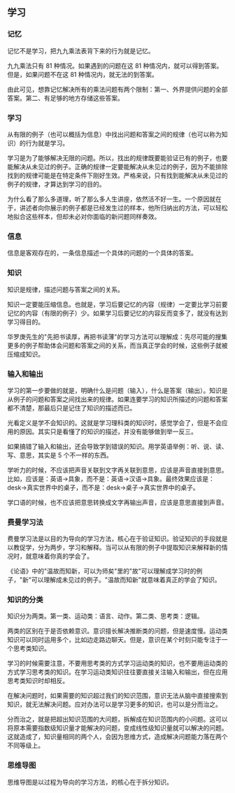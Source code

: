 ## 学习

### 记忆

记忆不是学习，把九九乘法表背下来的行为就是记忆。

九九乘法只有 81 种情况。如果遇到的问题在这 81 种情况内，就可以得到答案。但是，如果问题不在这 81 种情况内，就无法的到答案。

由此可见，想靠记忆解决所有的乘法问题有两个限制：第一、外界提供问题的全部答案。第二、有足够的地方存储这些答案。

### 学习

从有限的例子（也可以概括为信息）中找出问题和答案之间的规律（也可以称为知识）的行为就是学习。

学习是为了能够解决无限的问题。所以，找出的规律既要能验证已有的例子，也要能解决从未见过的例子。正确的规律一定要能解决从未见过的例子，因为不能排除找到的规律可能是在特定条件下刚好生效。严格来说，只有找到能解决从未见过的例子的规律，才算达到学习的目的。

为什么看了那么多道理，听了那么多人生讲座，依然活不好一生。一个原因就在于，讲述者向你展示的例子都是已经发生过的样本，他所归纳出的方法，可以轻松地拟合这些样本，但却未必对你面临的新问题同样奏效。

### 信息

信息是客观存在的，一条信息描述一个具体的问题的一个具体的答案。

### 知识

知识是规律，描述问题与答案之间的关系。

知识一定要能压缩信息。也就是，学习后要记忆的内容（规律）一定要比学习前要记忆的内容（有限的例子）少。如果学习后要记忆的内容反而变多了，就没有达到学习得目的。

华罗庚先生的"先把书读厚，再把书读薄"的学习方法可以理解成：先尽可能的搜集更多的例子帮助体会问题和答案之间的关系，而当真正学会的时候，这些例子就被压缩成知识。

### 输入和输出

学习的第一步要做的就是，明确什么是问题（输入），什么是答案（输出）。知识是从例子的问题和答案之间找出来的规律。如果连要学习的知识所描述的问题和答案都不清楚，那最后只是记住了知识的描述而已。

光看定义是学不会知识的。这就是学习理科类的知识时，感觉学会了，但是不会应用的原因。其实只是看懂了的知识的描述，并没有能够做到举一反三。

如果搞错了输入和输出，还会导致学到错误的知识。用学英语举例：听、说、读、写、意思，其实是 5 个不一样的东西。

学听力的时候，不应该把声音关联到文字再关联到意思，应该是声音直接到意思。比如，应该是：英语->具象，而不是：英语->汉语->具象。最终效果应该是：desk->真实世界中的桌子，而不是：desk->桌子->真实世界中的桌子。

学口语的时候，也不应该把意思转换成文字再输出声音，应该是意思直接到声音。

### 费曼学习法

费曼学习法是以目的为导向的学习方法，核心在于验证知识。验证知识的手段就是以教促学，分为两步，学习和解释。当可以从有限的例子中提取知识来解释新的情况时，就意味着你真的学会了。

《论语》中的"温故而知新，可以为师矣"里的"故"可以理解成学习时的例子，"新"可以理解成未见过的例子。"温故而知新"就意味着真正的学会了知识。

### 知识的分类

知识分为两类。第一类、运动类：语言、动作。第二类、思考类：逻辑。

两类的区别在于是否依赖意识。意识擅长解决推断类的问题，但是速度慢。运动类知识可以同时运用多个，比如边走路边聊天。但是，意识在某个时刻只能专注于一个思考类知识。

学习的时候需要注意，不要用思考类的方式学习运动类的知识，也不要用运动类的方式学习思考类的知识。在学习运动类知识往往要直接关注输入和输出，但在应用思考类知识时却相反。

在解决问题时，如果需要的知识超过我们的知识范围，意识无法从脑中直接搜索到知识，就无法解决问题。应对办法可以是学习更多的知识，也可以是分而治之。

分而治之，就是把超出知识范围的大问题，拆解成在知识范围内的小问题。这可以将原本需要指数级知识量才能解决的问题，变成线性级知识量就可以解决的问题。这就造成了，知识量相同的两个人，会因为思维方式，造成解决问题能力落在两个不同等级上。

### 思维导图

思维导图是以过程为导向的学习方法，的核心在于拆分知识。
